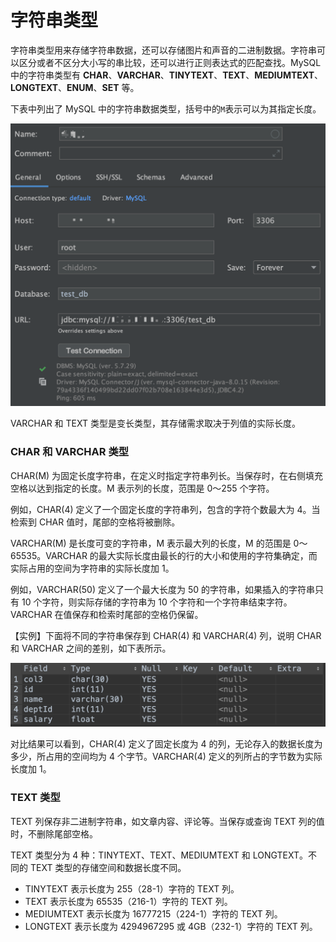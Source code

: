 # 字符串类型

字符串类型用来存储字符串数据，还可以存储图片和声音的二进制数据。字符串可以区分或者不区分大小写的串比较，还可以进行正则表达式的匹配查找。MySQL 中的字符串类型有 **CHAR**、**VARCHAR**、**TINYTEXT**、**TEXT**、**MEDIUMTEXT**、**LONGTEXT**、**ENUM**、**SET** 等。

下表中列出了 MySQL 中的字符串数据类型，括号中的`M`表示可以为其指定长度。

![](../.gitbook/assets/image%20%2859%29.png)

VARCHAR 和 TEXT 类型是变长类型，其存储需求取决于列值的实际长度。

### CHAR 和 VARCHAR 类型

CHAR\(M\) 为固定长度字符串，在定义时指定字符串列长。当保存时，在右侧填充空格以达到指定的长度。M 表示列的长度，范围是 0～255 个字符。

例如，CHAR\(4\) 定义了一个固定长度的字符串列，包含的字符个数最大为 4。当检索到 CHAR 值时，尾部的空格将被删除。

VARCHAR\(M\) 是长度可变的字符串，M 表示最大列的长度，M 的范围是 0～65535。VARCHAR 的最大实际长度由最长的行的大小和使用的字符集确定，而实际占用的空间为字符串的实际长度加 1。

例如，VARCHAR\(50\) 定义了一个最大长度为 50 的字符串，如果插入的字符串只有 10 个字符，则实际存储的字符串为 10 个字符和一个字符串结束字符。VARCHAR 在值保存和检索时尾部的空格仍保留。

【实例】下面将不同的字符串保存到 CHAR\(4\) 和 VARCHAR\(4\) 列，说明 CHAR 和 VARCHAR 之间的差别，如下表所示。

![](../.gitbook/assets/image%20%2862%29.png)

对比结果可以看到，CHAR\(4\) 定义了固定长度为 4 的列，无论存入的数据长度为多少，所占用的空间均为 4 个字节。VARCHAR\(4\) 定义的列所占的字节数为实际长度加 1。

### TEXT 类型

TEXT 列保存非二进制字符串，如文章内容、评论等。当保存或查询 TEXT 列的值时，不删除尾部空格。  
  
TEXT 类型分为 4 种：TINYTEXT、TEXT、MEDIUMTEXT 和 LONGTEXT。不同的 TEXT 类型的存储空间和数据长度不同。

* TINYTEXT 表示长度为 255（28-1）字符的 TEXT 列。
* TEXT 表示长度为 65535（216-1）字符的 TEXT 列。
* MEDIUMTEXT 表示长度为 16777215（224-1）字符的 TEXT 列。
* LONGTEXT 表示长度为 4294967295 或 4GB（232-1）字符的 TEXT 列。

